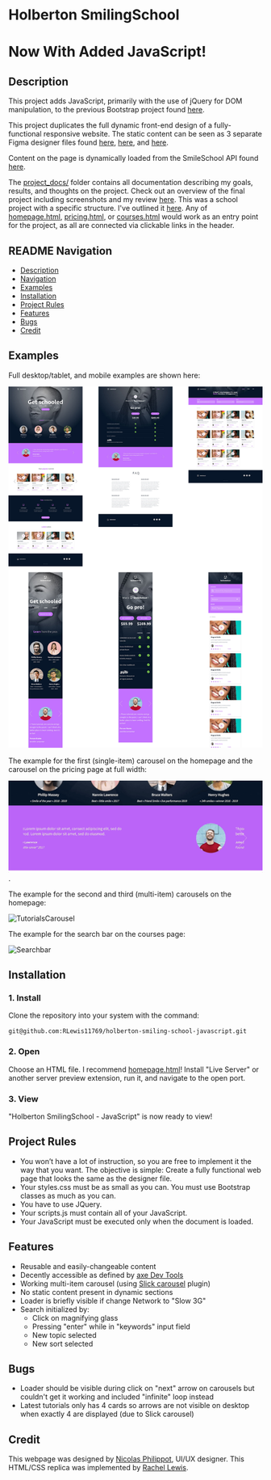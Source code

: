 # Holberton SmilingSchool
# Now With Added JavaScript!

## Description

This project adds JavaScript, primarily with the use of jQuery for DOM manipulation, to the previous Bootstrap project found [here](https://github.com/RLewis11769/holberton-smiling-school).

This project duplicates the full dynamic front-end design of a fully-functional responsive website. The static content can be seen as 3 separate Figma designer files found [here](https://www.figma.com/file/QYQqMYbdpAHL5xTclwJKSI/Homepage?node-id=0%3A1), [here](https://www.figma.com/file/KLAI53jdYpfFNEy0O79ymB/Pricing?node-id=0%3A1), and [here](https://www.figma.com/file/ivg3abH1HLmMayBgjGg1Qf/Courses?node-id=0%3A1).

Content on the page is dynamically loaded from the SmileSchool API found [here](https://smileschool-api.hbtn.info).

The [project_docs/](https://github.com/RLewis11769/holberton-smiling-school-javascript/tree/main/project_docs) folder contains all documentation describing my goals, results, and thoughts on the project. Check out an overview of the final project including screenshots and my review [here](https://github.com/RLewis11769/holberton-smiling-school-javascript/blob/main/project_docs/review.md). This was a school project with a specific structure. I've outlined it [here](https://github.com/RLewis11769/holberton-smiling-school-javascript/blob/main/project_docs/project_structure.md). Any of [homepage.html](https://github.com/RLewis11769/holberton-smiling-school-javascript/blob/main/homepage.html), [pricing.html](https://github.com/RLewis11769/holberton-smiling-school-javascript/blob/main/pricing.html), or [courses.html](https://github.com/RLewis11769/holberton-smiling-school-javascript/blob/main/courses.html) would work as an entry point for the project, as all are connected via clickable links in the header.

## README Navigation

- [Description](#description)
- [Navigation](#navigation)
- [Examples](#examples)
- [Installation](#installation)
- [Project Rules](#project-rules)
- [Features](#features)
- [Bugs](#bugs)
- [Credit](#credit)

## Examples

Full desktop/tablet, and mobile examples are shown here:

![All](https://github.com/RLewis11769/holberton-smiling-school-javascript/blob/main/project_docs/AllExamples.jpg)

The example for the first (single-item) carousel on the homepage and the carousel on the pricing page at full width:

![QuoteCarousel](https://github.com/RLewis11769/holberton-smiling-school-javascript/blob/main/project_docs/QuoteCarousel.gif).

The example for the second and third (multi-item) carousels on the homepage:

![TutorialsCarousel](https://github.com/RLewis11769/holberton-smiling-school-javascript/blob/main/project_docs/TutorialsCarousel.gif)

The example for the search bar on the courses page:

![Searchbar](https://github.com/RLewis11769/holberton-smiling-school-javascript/blob/main/project_docs/Searchbar.gif)

## Installation

### 1. Install

Clone the repository into your system with the command:

```
git@github.com:RLewis11769/holberton-smiling-school-javascript.git
```

### 2. Open

Choose an HTML file. I recommend [homepage.html](https://github.com/RLewis11769/holberton-smiling-school-javascript/blob/main/homepage.html)! Install "Live Server" or another server preview extension, run it, and navigate to the open port.

### 3. View

"Holberton SmilingSchool - JavaScript" is now ready to view!

## Project Rules

- You won’t have a lot of instruction, so you are free to implement it the way that you want. The objective is simple: Create a fully functional web page that looks the same as the designer file.
- Your styles.css must be as small as you can. You must use Bootstrap classes as much as you can.
- You have to use JQuery.
- Your scripts.js must contain all of your JavaScript.
- Your JavaScript must be executed only when the document is loaded.

## Features

- Reusable and easily-changeable content
- Decently accessible as defined by [axe Dev Tools](https://www.deque.com/axe/devtools/)
- Working multi-item carousel (using [Slick carousel](https://kenwheeler.github.io/slick/) plugin)
- No static content present in dynamic sections
- Loader is briefly visible if change Network to "Slow 3G"
- Search initialized by:
	- Click on magnifying glass
	- Pressing "enter" while in "keywords" input field
	- New topic selected
	- New sort selected

## Bugs

- Loader should be visible during click on "next" arrow on carousels but couldn't get it working and included "infinite" loop instead
- Latest tutorials only has 4 cards so arrows are not visible on desktop when exactly 4 are displayed (due to Slick carousel)

## Credit

This webpage was designed by [Nicolas Philippot](https://dribbble.com/upmitt), UI/UX designer. This HTML/CSS replica was implemented by [Rachel Lewis](https://github.com/RLewis11769).
